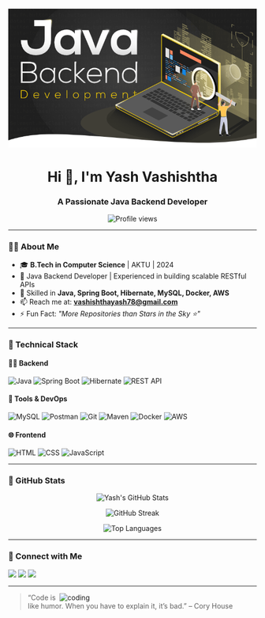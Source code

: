 ![Java Backend Banner](https://raw.githubusercontent.com/vashishtha9411/vashishtha9411/main/java-backend-banner.png)


<h1 align="center">Hi 👋, I'm Yash Vashishtha</h1>
<h3 align="center">A Passionate Java Backend Developer</h3>

<p align="center">
  <img src="https://komarev.com/ghpvc/?username=vashishtha9411&label=Profile%20views&color=0e75b6&style=flat" alt="Profile views" />
</p>

---

### 👨‍💻 About Me

- 🎓 **B.Tech in Computer Science** | AKTU | 2024  
- 💼 Java Backend Developer | Experienced in building scalable RESTful APIs  
- 🔧 Skilled in **Java, Spring Boot, Hibernate, MySQL, Docker, AWS**  
- 📫 Reach me at: **vashishthayash78@gmail.com**  
- ⚡ Fun Fact: *"More Repositories than Stars in the Sky ⭐"*

---

### 💼 Technical Stack

#### 👨‍💻 Backend
![Java](https://img.shields.io/badge/Java-%23ED8B00.svg?style=flat&logo=java&logoColor=white)
![Spring Boot](https://img.shields.io/badge/SpringBoot-6DB33F.svg?style=flat&logo=springboot&logoColor=white)
![Hibernate](https://img.shields.io/badge/Hibernate-59666C.svg?style=flat&logo=hibernate&logoColor=white)
![REST API](https://img.shields.io/badge/REST-API-blue.svg)

#### 🧰 Tools & DevOps
![MySQL](https://img.shields.io/badge/MySQL-00000F?style=flat&logo=mysql&logoColor=white)
![Postman](https://img.shields.io/badge/Postman-FF6C37?style=flat&logo=postman&logoColor=white)
![Git](https://img.shields.io/badge/Git-F05032?style=flat&logo=git&logoColor=white)
![Maven](https://img.shields.io/badge/Maven-C71A36?style=flat&logo=apachemaven&logoColor=white)
![Docker](https://img.shields.io/badge/Docker-2496ED.svg?style=flat&logo=docker&logoColor=white)
![AWS](https://img.shields.io/badge/AWS-232F3E.svg?style=flat&logo=amazon-aws&logoColor=white)

#### 🌐 Frontend
![HTML](https://img.shields.io/badge/HTML5-E34F26.svg?style=flat&logo=html5&logoColor=white)
![CSS](https://img.shields.io/badge/CSS3-1572B6.svg?style=flat&logo=css3&logoColor=white)
![JavaScript](https://img.shields.io/badge/JavaScript-F7DF1E.svg?style=flat&logo=javascript&logoColor=black)

---

### 🌟 GitHub Stats

<p align="center">
  <img src="https://github-readme-stats.vercel.app/api?username=vashishtha9411&show_icons=true&theme=tokyonight" alt="Yash's GitHub Stats" />
</p>

<p align="center">
  <img src="https://github-readme-streak-stats.herokuapp.com/?user=vashishtha9411&theme=tokyonight" alt="GitHub Streak" />
</p>

<p align="center">
  <img src="https://github-readme-stats.vercel.app/api/top-langs/?username=vashishtha9411&layout=compact&theme=tokyonight" alt="Top Languages" />
</p>

---

### 📱 Connect with Me

<p align="left">
  <a href="https://www.linkedin.com/in/yashvashishtha1/" target="_blank"><img src="https://img.shields.io/badge/LinkedIn-blue?style=flat&logo=linkedin&logoColor=white" /></a>
  <a href="https://instagram.com/__yash70" target="_blank"><img src="https://img.shields.io/badge/Instagram-E4405F?style=flat&logo=instagram&logoColor=white" /></a>
  <a href="mailto:vashishthayash78@gmail.com"><img src="https://img.shields.io/badge/Gmail-D14836?style=flat&logo=gmail&logoColor=white" /></a>
</p>

---

<img align="right" alt="coding" width="400" src="https://user-images.githubusercontent.com/55389276/140866485-8fb1c876-9a8f-4d6a-98dc-08c4981eaf70.gif">

> “Code is like humor. When you have to explain it, it’s bad.” – Cory House

